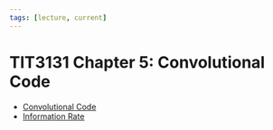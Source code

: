 ```yaml
---
tags: [lecture, current]
---
```


# TIT3131 Chapter 5: Convolutional Code

- [Convolutional Code](202211032216.md)
- [Information Rate](202210052143.md)
